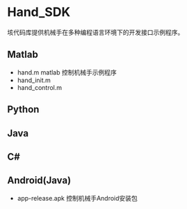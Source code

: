 # Hand_SDK

垓代码库提供机械手在多种编程语言环境下的开发接口示例程序。

## Matlab
*  hand.m matlab 控制机械手示例程序
*  hand_init.m
*  hand_control.m
## Python

## Java

## C#

## Android(Java)
*  app-release.apk 控制机械手Android安装包
